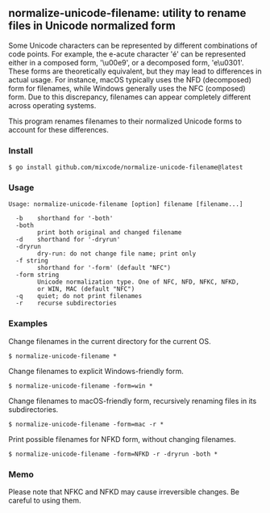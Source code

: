 
## normalize-unicode-filename: utility to rename files in Unicode normalized form


Some Unicode characters can be represented by different combinations of code points. For example, the e-acute character 'é' can be represented either in a composed form, '\u00e9', or a decomposed form, 'e\u0301'. These forms are theoretically equivalent, but they may lead to differences in actual usage. For instance, macOS typically uses the NFD (decomposed) form for filenames, while Windows generally uses the NFC (composed) form. Due to this discrepancy, filenames can appear completely different across operating systems.

This program renames filenames to their normalized Unicode forms to account for these differences.


### Install

```
$ go install github.com/mixcode/normalize-unicode-filename@latest
```

### Usage

```
Usage: normalize-unicode-filename [option] filename [filename...]

  -b	shorthand for '-both'
  -both
    	print both original and changed filename
  -d	shorthand for '-dryrun'
  -dryrun
    	dry-run: do not change file name; print only
  -f string
    	shorthand for '-form' (default "NFC")
  -form string
    	Unicode normalization type. One of NFC, NFD, NFKC, NFKD,
    	or WIN, MAC (default "NFC")
  -q	quiet; do not print filenames
  -r	recurse subdirectories
```

### Examples

Change filenames in the current directory for the current OS.
```
$ normalize-unicode-filename *
```

Change filenames to explicit Windows-friendly form.
```
$ normalize-unicode-filename -form=win *
```

Change filenames to macOS-friendly form, recursively renaming files in its subdirectories.
```
$ normalize-unicode-filename -form=mac -r *
```

Print possible filenames for NFKD form, without changing filenames.
```
$ normalize-unicode-filename -form=NFKD -r -dryrun -both *
```

### Memo

Please note that NFKC and NFKD may cause irreversible changes. Be careful to using them.


